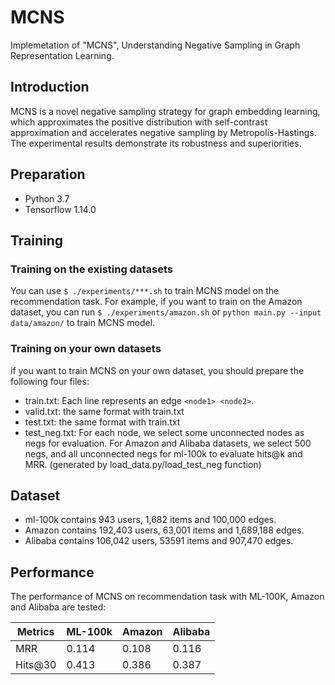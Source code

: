 # MCNS

Implemetation of "MCNS", Understanding Negative Sampling in Graph Representation Learning.

## Introduction
MCNS is a novel negative sampling strategy for graph embedding learning, which approximates the positive distribution with self-contrast approximation and accelerates negative sampling by Metropolis-Hastings. The experimental results demonstrate its robustness and superiorities.

## Preparation
* Python 3.7
* Tensorflow 1.14.0


## Training
### Training on the existing datasets
You can use ```$ ./experiments/***.sh``` to train MCNS model on the recommendation task. For example, if you want to train on the Amazon dataset, you can run ```$ ./experiments/amazon.sh``` or ```python main.py --input data/amazon/``` to train MCNS model.

### Training on your own datasets
if you want to train MCNS on your own dataset, you should prepare the following four files:
* train.txt: Each line represents an edge ```<node1> <node2>```.
* valid.txt: the same format with train.txt
* test.txt: the same format with train.txt
* test_neg.txt: For each node, we select some unconnected nodes as negs for evaluation. For Amazon and Alibaba datasets, we select 500 negs, and all unconnected negs for ml-100k to evaluate hits@k and MRR. (generated by load_data.py/load_test_neg function)  


## Dataset
* ml-100k contains 943 users, 1,682 items and 100,000 edges.
* Amazon contains 192,403 users, 63,001 items and 1,689,188 edges.
* Alibaba contains 106,042 users, 53591 items and 907,470 edges.

## Performance 
The performance of MCNS on recommendation task with ML-100K, Amazon and Alibaba are tested:

  Metrics| ML-100k  | Amazon | Alibaba 
 ---- | ----- | ------  | ------  
 MRR  | 0.114 | 0.108  | 0.116 
 Hits@30  | 0.413 | 0.386  | 0.387 
